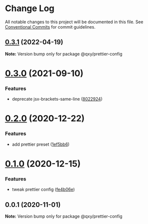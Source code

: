 # Change Log

All notable changes to this project will be documented in this file.
See [Conventional Commits](https://conventionalcommits.org) for commit guidelines.

## [0.3.1](https://github.com/qxy-fe/configs/compare/@qxy/prettier-config@0.3.0...@qxy/prettier-config@0.3.1) (2022-04-19)

**Note:** Version bump only for package @qxy/prettier-config





# [0.3.0](https://github.com/qxy-fe/configs/compare/@qxy/prettier-config@0.2.0...@qxy/prettier-config@0.3.0) (2021-09-10)


### Features

* deprecate jsx-brackets-same-line ([8022924](https://github.com/qxy-fe/configs/commit/8022924ae0e6f8680f70fa30e40190495647bdb2))





# [0.2.0](https://github.com/qxy-fe/configs/compare/@qxy/prettier-config@0.1.0...@qxy/prettier-config@0.2.0) (2020-12-22)

### Features

-   add prettier preset ([1ef5bb6](https://github.com/qxy-fe/configs/commit/1ef5bb6be35fac9592d01196bc7af60d7f022ceb))

# [0.1.0](https://github.com/qxy-fe/configs/compare/@qxy/prettier-config@0.0.1...@qxy/prettier-config@0.1.0) (2020-12-15)

### Features

-   tweak prettier config ([fe4b06e](https://github.com/qxy-fe/configs/commit/fe4b06e8214e4c0f933f3f1283a2b0bdc046e991))

## 0.0.1 (2020-11-01)

**Note:** Version bump only for package @qxy/prettier-config
